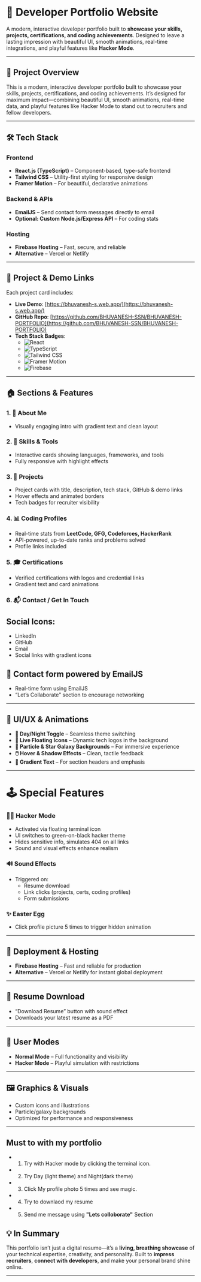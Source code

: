 # 🚀 Developer Portfolio Website

A modern, interactive developer portfolio built to **showcase your skills, projects, certifications, and coding achievements**. Designed to leave a lasting impression with beautiful UI, smooth animations, real-time integrations, and playful features like **Hacker Mode**.

---

## 🌟 Project Overview

This is a modern, interactive developer portfolio built to showcase your skills, projects, certifications, and coding achievements. It’s designed for maximum impact—combining beautiful UI, smooth animations, real-time data, and playful features like Hacker Mode to stand out to recruiters and fellow developers.

---

## 🛠️ Tech Stack

### Frontend
- **React.js (TypeScript)** – Component-based, type-safe frontend
- **Tailwind CSS** – Utility-first styling for responsive design
- **Framer Motion** – For beautiful, declarative animations

### Backend & APIs
- **EmailJS** – Send contact form messages directly to email
- **Optional: Custom Node.js/Express API** – For coding stats

### Hosting
- **Firebase Hosting** – Fast, secure, and reliable
- **Alternative** – Vercel or Netlify

---

## 🔗 Project & Demo Links

Each project card includes:

- **Live Demo**: [https://bhuvanesh-s.web.app/](https://bhuvanesh-s.web.app/)
- **GitHub Repo**: [https://github.com/BHUVANESH-SSN/BHUVANESH-PORTFOLIO](https://github.com/BHUVANESH-SSN/BHUVANESH-PORTFOLIO)
- **Tech Stack Badges**:
  - ![React](https://img.shields.io/badge/Frontend-React-blue?logo=react)
  - ![TypeScript](https://img.shields.io/badge/TypeScript-Enabled-blue?logo=typescript)
  - ![Tailwind CSS](https://img.shields.io/badge/Styling-Tailwind_CSS-38B2AC?logo=tailwind-css)
  - ![Framer Motion](https://img.shields.io/badge/Animations-Framer_Motion-purple?logo=framer)
  - ![Firebase](https://img.shields.io/badge/Hosting-Firebase-yellow?logo=firebase)

---

## 🏠 Sections & Features

### 1. 💼 About Me
- Visually engaging intro with gradient text and clean layout

### 2. 🧠 Skills & Tools
- Interactive cards showing languages, frameworks, and tools
- Fully responsive with highlight effects

### 3. 🧩 Projects
- Project cards with title, description, tech stack, GitHub & demo links
- Hover effects and animated borders
- Tech badges for recruiter visibility

### 4. 📊 Coding Profiles
- Real-time stats from **LeetCode, GFG, Codeforces, HackerRank**
- API-powered, up-to-date ranks and problems solved
- Profile links included

### 5. 🎓 Certifications
- Verified certifications with logos and credential links
- Gradient text and card animations

### 6. 📬 Contact / Get In Touch
## Social Icons:
- LinkedIn
- GitHub
- Email
- Social links with gradient icons
## 📄 Contact form powered by EmailJS

- Real-time form using EmailJS
- “Let’s Collaborate” section to encourage networking

---

## 🎨 UI/UX & Animations

- **🌙 Day/Night Toggle** – Seamless theme switching
- **🧬 Live Floating Icons** – Dynamic tech logos in the background
- **🌌 Particle & Star Galaxy Backgrounds** – For immersive experience
- **🖱️ Hover & Shadow Effects** – Clean, tactile feedback
- **🌈 Gradient Text** – For section headers and emphasis

---

# 🕹️ Special Features

### 👨‍💻 Hacker Mode
- Activated via floating terminal icon
- UI switches to green-on-black hacker theme
- Hides sensitive info, simulates 404 on all links
- Sound and visual effects enhance realism

### 🔊 Sound Effects
- Triggered on:
  - Resume download
  - Link clicks (projects, certs, coding profiles)
  - Form submissions

### ✨ Easter Egg
- Click profile picture 5 times to trigger hidden animation

---

## 🚀 Deployment & Hosting

- **Firebase Hosting** – Fast and reliable for production
- **Alternative** – Vercel or Netlify for instant global deployment

---

## 📄 Resume Download

- “Download Resume” button with sound effect
- Downloads your latest resume as a PDF

---

## 👥 User Modes

- **Normal Mode** – Full functionality and visibility
- **Hacker Mode** – Playful simulation with restrictions

---

## 🖼️ Graphics & Visuals

- Custom icons and illustrations
- Particle/galaxy backgrounds
- Optimized for performance and responsiveness


---

## Must to with my portfolio 
- 1. Try with Hacker mode by clicking the terminal icon.
- 2. Try Day (light theme) and Night(dark theme)
- 3. Click My profile photo 5 times and see magic.
- 4. Try to downlaod my resume
- 5. Send me message using **"Lets colloborate"** Section
      
## 💡 In Summary

This portfolio isn’t just a digital resume—it’s a **living, breathing showcase** of your technical expertise, creativity, and personality. Built to **impress recruiters**, **connect with developers**, and make your personal brand shine online.

---

